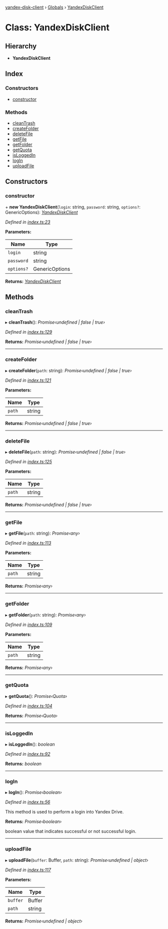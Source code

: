 [yandex-disk-client](../README.md) › [Globals](../globals.md) › [YandexDiskClient](yandexdiskclient.md)

# Class: YandexDiskClient

## Hierarchy

* **YandexDiskClient**

## Index

### Constructors

* [constructor](yandexdiskclient.md#constructor)

### Methods

* [cleanTrash](yandexdiskclient.md#cleantrash)
* [createFolder](yandexdiskclient.md#createfolder)
* [deleteFile](yandexdiskclient.md#deletefile)
* [getFile](yandexdiskclient.md#getfile)
* [getFolder](yandexdiskclient.md#getfolder)
* [getQuota](yandexdiskclient.md#getquota)
* [isLoggedIn](yandexdiskclient.md#isloggedin)
* [logIn](yandexdiskclient.md#login)
* [uploadFile](yandexdiskclient.md#uploadfile)

## Constructors

###  constructor

\+ **new YandexDiskClient**(`login`: string, `password`: string, `options?`: GenericOptions): *[YandexDiskClient](yandexdiskclient.md)*

*Defined in [index.ts:23](https://github.com/Pterko/yandex-disk-client/blob/7f47f98/src/index.ts#L23)*

**Parameters:**

Name | Type |
------ | ------ |
`login` | string |
`password` | string |
`options?` | GenericOptions |

**Returns:** *[YandexDiskClient](yandexdiskclient.md)*

## Methods

###  cleanTrash

▸ **cleanTrash**(): *Promise‹undefined | false | true›*

*Defined in [index.ts:129](https://github.com/Pterko/yandex-disk-client/blob/7f47f98/src/index.ts#L129)*

**Returns:** *Promise‹undefined | false | true›*

___

###  createFolder

▸ **createFolder**(`path`: string): *Promise‹undefined | false | true›*

*Defined in [index.ts:121](https://github.com/Pterko/yandex-disk-client/blob/7f47f98/src/index.ts#L121)*

**Parameters:**

Name | Type |
------ | ------ |
`path` | string |

**Returns:** *Promise‹undefined | false | true›*

___

###  deleteFile

▸ **deleteFile**(`path`: string): *Promise‹undefined | false | true›*

*Defined in [index.ts:125](https://github.com/Pterko/yandex-disk-client/blob/7f47f98/src/index.ts#L125)*

**Parameters:**

Name | Type |
------ | ------ |
`path` | string |

**Returns:** *Promise‹undefined | false | true›*

___

###  getFile

▸ **getFile**(`path`: string): *Promise‹any›*

*Defined in [index.ts:113](https://github.com/Pterko/yandex-disk-client/blob/7f47f98/src/index.ts#L113)*

**Parameters:**

Name | Type |
------ | ------ |
`path` | string |

**Returns:** *Promise‹any›*

___

###  getFolder

▸ **getFolder**(`path`: string): *Promise‹any›*

*Defined in [index.ts:109](https://github.com/Pterko/yandex-disk-client/blob/7f47f98/src/index.ts#L109)*

**Parameters:**

Name | Type |
------ | ------ |
`path` | string |

**Returns:** *Promise‹any›*

___

###  getQuota

▸ **getQuota**(): *Promise‹Quota›*

*Defined in [index.ts:104](https://github.com/Pterko/yandex-disk-client/blob/7f47f98/src/index.ts#L104)*

**Returns:** *Promise‹Quota›*

___

###  isLoggedIn

▸ **isLoggedIn**(): *boolean*

*Defined in [index.ts:92](https://github.com/Pterko/yandex-disk-client/blob/7f47f98/src/index.ts#L92)*

**Returns:** *boolean*

___

###  logIn

▸ **logIn**(): *Promise‹boolean›*

*Defined in [index.ts:56](https://github.com/Pterko/yandex-disk-client/blob/7f47f98/src/index.ts#L56)*

This method is used to perform a login into Yandex Drive.

**Returns:** *Promise‹boolean›*

boolean value that indicates successful or not successful login.

___

###  uploadFile

▸ **uploadFile**(`buffer`: Buffer, `path`: string): *Promise‹undefined | object›*

*Defined in [index.ts:117](https://github.com/Pterko/yandex-disk-client/blob/7f47f98/src/index.ts#L117)*

**Parameters:**

Name | Type |
------ | ------ |
`buffer` | Buffer |
`path` | string |

**Returns:** *Promise‹undefined | object›*
